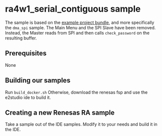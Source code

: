 # ra4w1_serial_contiguous sample
The sample is based on the [example project bundle](https://www.renesas.com/us/en/document/scd/ek-ra4w1-example-project-bundle), and more specifically the `dma_spi` sample. The Main Menu and the SPI Slave have been removed. Instead, the Master reads from SPI and then calls `check_password` on the resulting buffer.

## Prerequisites
None

## Building our samples
Run `build_docker.sh`
Otherwise, download the renesas fsp and use the e2studio ide to build it.

## Creating a new Renesas RA sample
Take a sample out of the IDE samples. Modify it to your needs and build it in the IDE.
